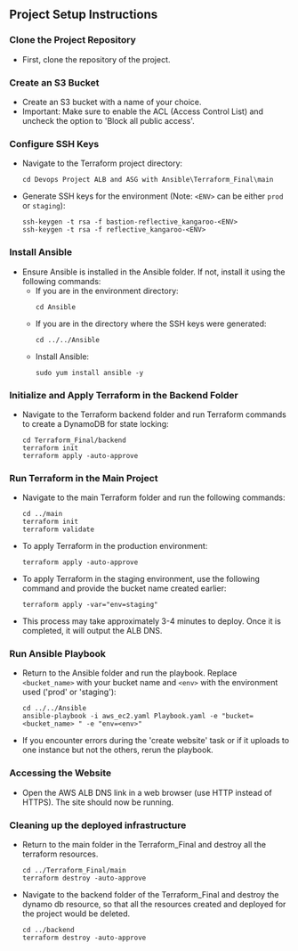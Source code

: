 
## Project Setup Instructions

### Clone the Project Repository
- First, clone the repository of the project.

### Create an S3 Bucket
- Create an S3 bucket with a name of your choice.
- Important: Make sure to enable the ACL (Access Control List) and uncheck the option to 'Block all public access'.

### Configure SSH Keys
- Navigate to the Terraform project directory:
  ```
  cd Devops Project ALB and ASG with Ansible\Terraform_Final\main
  ```
- Generate SSH keys for the environment (Note: `<ENV>` can be either `prod` or `staging`):
  ```
  ssh-keygen -t rsa -f bastion-reflective_kangaroo-<ENV>
  ssh-keygen -t rsa -f reflective_kangaroo-<ENV>
  ```

### Install Ansible
- Ensure Ansible is installed in the Ansible folder. If not, install it using the following commands:
  - If you are in the environment directory:
    ```
    cd Ansible
    ```
  - If you are in the directory where the SSH keys were generated:
    ```
    cd ../../Ansible
    ```
  - Install Ansible:
    ```
    sudo yum install ansible -y
    ```

### Initialize and Apply Terraform in the Backend Folder
- Navigate to the Terraform backend folder and run Terraform commands to create a DynamoDB for state locking:
  ```
  cd Terraform_Final/backend
  terraform init
  terraform apply -auto-approve
  ```

### Run Terraform in the Main Project
- Navigate to the main Terraform folder and run the following commands:
  ```
  cd ../main
  terraform init
  terraform validate
  ```
- To apply Terraform in the production environment:
  ```
  terraform apply -auto-approve
  ```
- To apply Terraform in the staging environment, use the following command and provide the bucket name created earlier:
  ```
  terraform apply -var="env=staging"
  ```
- This process may take approximately 3-4 minutes to deploy. Once it is completed, it will output the ALB DNS.

### Run Ansible Playbook
- Return to the Ansible folder and run the playbook. Replace `<bucket_name>` with your bucket name and `<env>` with the environment used ('prod' or 'staging'):
  ```
  cd ../../Ansible
  ansible-playbook -i aws_ec2.yaml Playbook.yaml -e "bucket=<bucket_name> " -e "env=<env>"
  ```
- If you encounter errors during the 'create website' task or if it uploads to one instance but not the others, rerun the playbook.

### Accessing the Website
- Open the AWS ALB DNS link in a web browser (use HTTP instead of HTTPS). The site should now be running.

### Cleaning up the deployed infrastructure
- Return to the main folder in the Terraform_Final and destroy all the terraform resources.
  ```
  cd ../Terraform_Final/main
  terraform destroy -auto-approve
  ```
- Navigate to the backend folder of the Terraform_Final and destroy the dynamo db resource, so that all the resources created and deployed for the project would be deleted.
  ```
  cd ../backend
  terraform destroy -auto-approve
  ```

